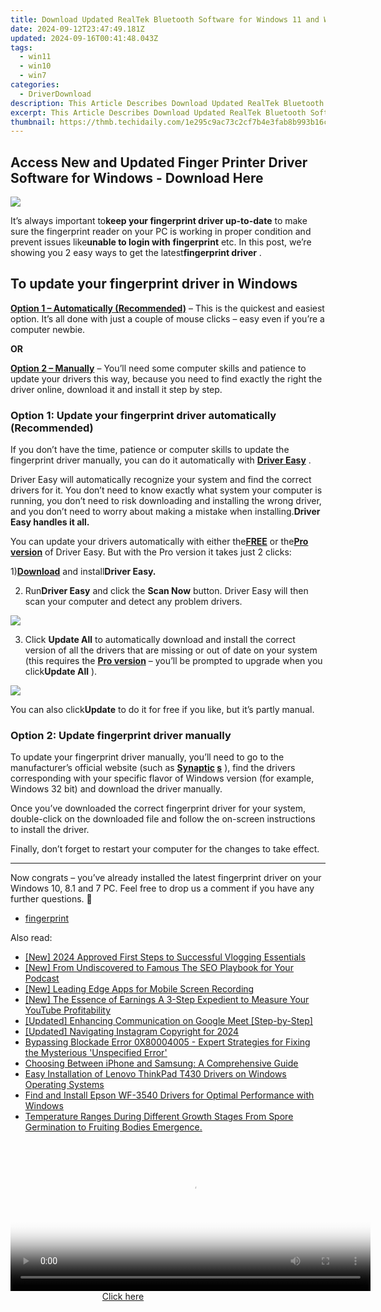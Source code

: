 ```yaml
---
title: Download Updated RealTek Bluetooth Software for Windows 11 and Windows 10 - Latest Version
date: 2024-09-12T23:47:49.181Z
updated: 2024-09-16T00:41:48.043Z
tags:
  - win11
  - win10
  - win7
categories:
  - DriverDownload
description: This Article Describes Download Updated RealTek Bluetooth Software for Windows 11 and Windows 10 - Latest Version
excerpt: This Article Describes Download Updated RealTek Bluetooth Software for Windows 11 and Windows 10 - Latest Version
thumbnail: https://thmb.techidaily.com/1e295c9ac73c2cf7b4e3fab8b993b16c3823b6dce1be16a4461eea67969cf81e.jpg
---
```


## Access New and Updated Finger Printer Driver Software for Windows - Download Here

![](https://images.drivereasy.com/wp-content/uploads/2019/01/image-50.png)

 It’s always important to**keep your fingerprint driver up-to-date** to make sure the fingerprint reader on your PC is working in proper condition and prevent issues like**unable to login with** **fingerprint** etc. In this post, we’re showing you 2 easy ways to get the latest**fingerprint driver** .

## To update your fingerprint driver in Windows

**[Option 1 – Automatically (Recommended)](https://www.drivereasy.com/knowledge/fingerprint-driver-download-update-for-windows/#O1)**  – This is the quickest and easiest option. It’s all done with just a couple of mouse clicks – easy even if you’re a computer newbie.

**OR**

[**Option 2 – Manually**](https://tools.techidaily.com/drivereasy/download/) – You’ll need some computer skills and patience to update your drivers this way, because you need to find exactly the right the driver online, download it and install it step by step.

### Option 1: Update your fingerprint driver automatically (Recommended)

 If you don’t have the time, patience or computer skills to update the fingerprint driver manually, you can do it automatically with [**Driver Easy**](https://tools.techidaily.com/drivereasy/download/) .

 Driver Easy will automatically recognize your system and find the correct drivers for it. You don’t need to know exactly what system your computer is running, you don’t need to risk downloading and installing the wrong driver, and you don’t need to worry about making a mistake when installing.**Driver Easy handles it all.**

 You can update your drivers automatically with either the[**FREE**](https://tools.techidaily.com/drivereasy/download/) or the[**Pro version**](https://tools.techidaily.com/drivereasy/download/) of Driver Easy. But with the Pro version it takes just 2 clicks:

 1)[**Download**](https://tools.techidaily.com/drivereasy/download/) and install**Driver Easy.**

 2) Run**Driver Easy** and click the **Scan Now** button. Driver Easy will then scan your computer and detect any problem drivers.  

![](https://images.drivereasy.com/wp-content/uploads/2019/01/image-48.png)

 3) Click **Update All** to automatically download and install the correct version of all the drivers that are missing or out of date on your system (this requires the [**Pro version**](https://tools.techidaily.com/drivereasy/download/) – you’ll be prompted to upgrade when you click**Update All** ).  

![](https://images.drivereasy.com/wp-content/uploads/2019/01/image-49.png)

 You can also click**Update** to do it for free if you like, but it’s partly manual.  
  
### Option 2: Update fingerprint driver manually

 To update your fingerprint driver manually, you’ll need to go to the manufacturer’s official website (such as **[Synaptic](https://www.synaptics.com/) [s](https://www.synaptics.com/)**  ), find the drivers corresponding with your specific flavor of Windows version (for example, Windows 32 bit) and download the driver manually.

 Once you’ve downloaded the correct fingerprint driver for your system, double-click on the downloaded file and follow the on-screen instructions to install the driver.

 Finally, don’t forget to restart your computer for the changes to take effect.

---

 Now congrats – you’ve already installed the latest fingerprint driver on your Windows 10, 8.1 and 7 PC. Feel free to drop us a comment if you have any further questions. 🙂

* [fingerprint](https://tools.techidaily.com/drivereasy/download/)

<ins class="adsbygoogle"
     style="display:block"
     data-ad-format="autorelaxed"
     data-ad-client="ca-pub-7571918770474297"
     data-ad-slot="1223367746"></ins>

<ins class="adsbygoogle"
     style="display:block"
     data-ad-client="ca-pub-7571918770474297"
     data-ad-slot="8358498916"
     data-ad-format="auto"
     data-full-width-responsive="true"></ins>

<span class="atpl-alsoreadstyle">Also read:</span>
<div><ul>
<li><a href="https://fox-access.techidaily.com/new-2024-approved-first-steps-to-successful-vlogging-essentials/"><u>[New] 2024 Approved First Steps to Successful Vlogging Essentials</u></a></li>
<li><a href="https://some-knowledge.techidaily.com/new-from-undiscovered-to-famous-the-seo-playbook-for-your-podcast/"><u>[New] From Undiscovered to Famous The SEO Playbook for Your Podcast</u></a></li>
<li><a href="https://video-capture.techidaily.com/new-leading-edge-apps-for-mobile-screen-recording/"><u>[New] Leading Edge Apps for Mobile Screen Recording</u></a></li>
<li><a href="https://facebook-video-footage.techidaily.com/new-the-essence-of-earnings-a-3-step-expedient-to-measure-your-youtube-profitability/"><u>[New] The Essence of Earnings A 3-Step Expedient to Measure Your YouTube Profitability</u></a></li>
<li><a href="https://screen-sharing-recording.techidaily.com/updated-enhancing-communication-on-google-meet-step-by-step/"><u>[Updated] Enhancing Communication on Google Meet [Step-by-Step]</u></a></li>
<li><a href="https://instagram-clips.techidaily.com/updated-navigating-instagram-copyright-for-2024/"><u>[Updated] Navigating Instagram Copyright for 2024</u></a></li>
<li><a href="https://common-error.techidaily.com/bypassing-blockade-error-0x80004005-expert-strategies-for-fixing-the-mysterious-unspecified-error/"><u>Bypassing Blockade Error 0X80004005 - Expert Strategies for Fixing the Mysterious 'Unspecified Error'</u></a></li>
<li><a href="https://buynow-info.techidaily.com/choosing-between-iphone-and-samsung-a-comprehensive-guide/"><u>Choosing Between iPhone and Samsung: A Comprehensive Guide</u></a></li>
<li><a href="https://hardware-help.techidaily.com/1722975485021-easy-installation-of-lenovo-thinkpad-t430-drivers-on-windows-operating-systems/"><u>Easy Installation of Lenovo ThinkPad T430 Drivers on Windows Operating Systems</u></a></li>
<li><a href="https://hardware-help.techidaily.com/find-and-install-epson-wf-3540-drivers-for-optimal-performance-with-windows/"><u>Find and Install Epson WF-3540 Drivers for Optimal Performance with Windows</u></a></li>
<li><a href="https://hardware-help.techidaily.com/1722957707630-temperature-ranges-during-different-growth-stages-from-spore-germination-to-fruiting-bodies-emergence/"><u>Temperature Ranges During Different Growth Stages From Spore Germination to Fruiting Bodies Emergence.</u></a></li>
</ul></div>

<!-- affiliate ads begin -->
<span id="1938141">
					<video width="576" height="240" style="cursor:pointer"
           poster="//a.impactradius-go.com/display-clicktoplayimage/1938141.png"
           onclick="if(!this.playClicked){this.play();this.setAttribute('controls',true);this.playClicked=true;}">
	   <source src="//a.impactradius-go.com/display-ad/22993-1938141">
	   <img src="//a.impactradius-go.com/display-clicktoplayimage/1938141.png" style="border: none; height: 100%; width: 100%; object-fit: contain">
	</video>
	<div style="width:360px;text-align:center"><a href="javascript:window.open(decodeURIComponent('https%3A%2F%2Fhomestyler.sjv.io%2Fc%2F5597632%2F1938141%2F22993'), '_blank');void(0);">Click here</a></div>
</span>
<img height="0" width="0" src="https://imp.pxf.io/i/5597632/1938141/22993" style="position:absolute;visibility:hidden;" border="0" />
<!-- affiliate ads end -->


